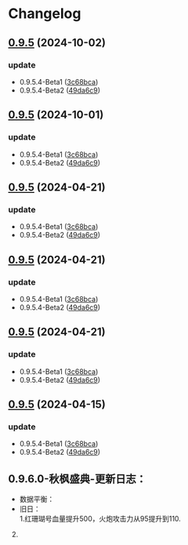 # Changelog

## [0.9.5](https://github.com/LingASDJ/StarRiver-EndlessJourney-RW-MODS/compare/v0.9.5...v0.9.5) (2024-10-02)


### update

* 0.9.5.4-Beta1 ([3c68bca](https://github.com/LingASDJ/StarRiver-EndlessJourney-RW-MODS/commit/3c68bca0e3395fda92d660d4345e4adcca8a66fe))
* 0.9.5.4-Beta2 ([49da6c9](https://github.com/LingASDJ/StarRiver-EndlessJourney-RW-MODS/commit/49da6c9fc4af7835d757e706cdae599257f6f408))

## [0.9.5](https://github.com/LingASDJ/StarRiver-EndlessJourney-RW-MODS/compare/v0.9.5...v0.9.5) (2024-10-01)


### update

* 0.9.5.4-Beta1 ([3c68bca](https://github.com/LingASDJ/StarRiver-EndlessJourney-RW-MODS/commit/3c68bca0e3395fda92d660d4345e4adcca8a66fe))
* 0.9.5.4-Beta2 ([49da6c9](https://github.com/LingASDJ/StarRiver-EndlessJourney-RW-MODS/commit/49da6c9fc4af7835d757e706cdae599257f6f408))

## [0.9.5](https://github.com/LingASDJ/StarRiver-EndlessJourney-RW-MODS/compare/v0.9.5...v0.9.5) (2024-04-21)


### update

* 0.9.5.4-Beta1 ([3c68bca](https://github.com/LingASDJ/StarRiver-EndlessJourney-RW-MODS/commit/3c68bca0e3395fda92d660d4345e4adcca8a66fe))
* 0.9.5.4-Beta2 ([49da6c9](https://github.com/LingASDJ/StarRiver-EndlessJourney-RW-MODS/commit/49da6c9fc4af7835d757e706cdae599257f6f408))

## [0.9.5](https://github.com/LingASDJ/StarRiver-EndlessJourney-RW-MODS/compare/v0.9.5...v0.9.5) (2024-04-21)


### update

* 0.9.5.4-Beta1 ([3c68bca](https://github.com/LingASDJ/StarRiver-EndlessJourney-RW-MODS/commit/3c68bca0e3395fda92d660d4345e4adcca8a66fe))
* 0.9.5.4-Beta2 ([49da6c9](https://github.com/LingASDJ/StarRiver-EndlessJourney-RW-MODS/commit/49da6c9fc4af7835d757e706cdae599257f6f408))

## [0.9.5](https://github.com/LingASDJ/StarRiver-EndlessJourney-RW-MODS/compare/v0.9.5...v0.9.5) (2024-04-21)


### update

* 0.9.5.4-Beta1 ([3c68bca](https://github.com/LingASDJ/StarRiver-EndlessJourney-RW-MODS/commit/3c68bca0e3395fda92d660d4345e4adcca8a66fe))
* 0.9.5.4-Beta2 ([49da6c9](https://github.com/LingASDJ/StarRiver-EndlessJourney-RW-MODS/commit/49da6c9fc4af7835d757e706cdae599257f6f408))

## [0.9.5](https://github.com/LingASDJ/StarRiver-EndlessJourney-RW-MODS/compare/v0.9.5...v0.9.5) (2024-04-15)


### update

* 0.9.5.4-Beta1 ([3c68bca](https://github.com/LingASDJ/StarRiver-EndlessJourney-RW-MODS/commit/3c68bca0e3395fda92d660d4345e4adcca8a66fe))
* 0.9.5.4-Beta2 ([49da6c9](https://github.com/LingASDJ/StarRiver-EndlessJourney-RW-MODS/commit/49da6c9fc4af7835d757e706cdae599257f6f408))

## 0.9.6.0-秋枫盛典-更新日志：

* 数据平衡：
* 旧日：  
1.红珊瑚号血量提升500，火炮攻击力从95提升到110.  
2.
